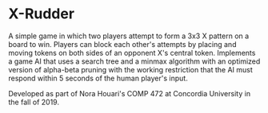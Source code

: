# X-Rudder
A simple game in which two players attempt to form a 3x3 X pattern on a board to win. Players can block each other's attempts by placing and moving tokens on both sides of an opponent X's central token. Implements a game AI that uses a search tree and a minmax algorithm with an optimized version of alpha-beta pruning with the working restriction that the AI must respond within 5 seconds of the human player's input.

Developed as part of Nora Houari's COMP 472 at Concordia University in the fall of 2019.